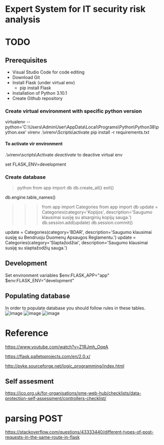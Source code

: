 ﻿# Expert System for IT security risk analysis

# TODO
<!-- - Combine various scenarious -->
<!-- - Pyke integration -->
<!-- Removed! Admin role and view-->
<!-- - Link without login -->
<!-- - Mandatory fields for input -->
<!-- - Link to Edit page -->
<!-- - Choose category -->
<!-- - Gather answers -->
<!-- - Questionaire page -->
<!-- - Report page -->

 <!-- login page -->

## Prerequisites
- Visual Studio Code for code editing
- Download Git
- Install Flask (under virtual env)
	- pip install Flask
- Installation of Python 3.10.1
- Create Github repository

### Create virtual environment with specific python version
virtualenv --python='C:\Users\AdminUser\AppData\Local\Programs\Python\Python38\python.exe' virenv
.\virenv\Scripts\activate
 pip install -r requirements.txt
#### To activate vir environment
.\virenv\scripts\Activate
 *deactivate* to deactive virtual env

 set FLASK_ENV=development

### Create database
> python
> from app import db
> db.create_all()
> exit()

<!-- list tables name -->
db.engine.table_names()

<!-- Insert New Category -->
>>> from app import Categories
>>> from app import db
>>> update = Categories(category='Kopijos', description='Saugumo klausimai susiję su atsarginių kopijų sauga.')
>>> db.session.add(update)
>>> db.session.commit()

update = Categories(category='BDAR', description='Saugumo klausimai susiję su Bendruoju Duomenų Apsaugos Reglamentu.')
update = Categories(category='Slaptažodžiai', description='Saugumo klausimai susiję su slaptažodžių sauga.')

## Development
Set environment variables 
 $env:FLASK_APP="app"
 $env:FLASK_ENV="development"

## Populating database

In order to populate database you should follow rules in these tables.
![image](https://user-images.githubusercontent.com/80095026/160441105-e2632e69-e64b-48c4-9841-014b46acb3ba.png)
![image](https://user-images.githubusercontent.com/80095026/160442547-3b1cf7c8-7253-4565-9366-5497ee770b42.png)
![image](https://user-images.githubusercontent.com/80095026/160441412-597da583-079d-49ff-b526-670416b57a52.png)

<!-- # Questions
Does Every Employee Have a Strong Password?
Are Your Employees Required to Change Their Passwords Regularly?
When Possible, Do You Use Two-Factor Authentication?
Do Your Employees Use Their Personal Smartphones for Work Purposes?
Are You Backing Up Your Files?
Does Every Company Device Have Antivirus and Malware Software Installed?
Have You Limited the Amount of Employees with Admin Access to Only Those Who Absolutely Need it?
Are Your Employees Trained in Recognizing Phishing Emails?
Do Your Employees Know Never to Give Sensitive Information to Supervisors Via Email?
Do You Encrypt Databases and Customer Information?
Do you have (x) security certification?
Do you have (x) security measure in place?
Do you have any physical data protection measures in place?
Have you had any breaches or security issues in the past?
Do you have a disaster recovery or business continuity plan?
Do you have cyber security or liability insurance?

 

Ar įmonė tvarko duomenis? Ar duomenis tvarko pagal BDAR? Ar turi klientų duomenų? Ar yra dokumentuotas duomenų tvarkymo procesas? Ar yra šifruojami duomenys?  

Ar įmonė naudoja automatines saugos priemones, ugniasienes, skenerius, antivirusines ir t.t. Ar slaptažodžių politika yra. Ar apmokomi darbuotojai? Ar atliekamas saugos (išorinis) auditas? 

Parengiamos išvados, pamatuojama rizika... 

 -->
# Reference
https://www.youtube.com/watch?v=Z1RJmh_OqeA

https://flask.palletsprojects.com/en/2.0.x/

http://pyke.sourceforge.net/logic_programming/index.html





## Self assesment
https://ico.org.uk/for-organisations/sme-web-hub/checklists/data-protection-self-assessment/controllers-checklist/

# parsing POST
https://stackoverflow.com/questions/43333440/different-types-of-post-requests-in-the-same-route-in-flask